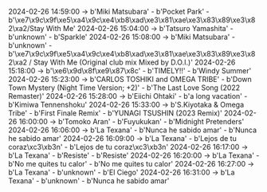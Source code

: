 2024-02-26 14:59:00 -> b'Miki Matsubara' - b'Pocket Park' - b'\xe7\x9c\x9f\xe5\xa4\x9c\xe4\xb8\xad\xe3\x81\xae\xe3\x83\x89\xe3\x82\xa2/Stay With Me'
2024-02-26 15:04:00 -> b'Tatsuro Yamashita' - b'unknown' - b'Sparkle'
2024-02-26 15:08:00 -> b'Miki Matsubara' - b'unknown' - b'\xe7\x9c\x9f\xe5\xa4\x9c\xe4\xb8\xad\xe3\x81\xae\xe3\x83\x89\xe3\x82\xa2 / Stay With Me (Original club mix Mixed by D.O.I.)'
2024-02-26 15:18:00 -> b'\xe6\x9d\x8f\xe9\x87\x8c' - b'TIMELY!!' - b'Windy Summer'
2024-02-26 15:23:00 -> b'CARLOS TOSHIKI and OMEGA TRIBE' - b'Down Town Mystery (Night Time Version; +2)' - b'The Last Love Song (2022 Remaster)'
2024-02-26 15:28:00 -> b'Eiichi Ohtaki' - b'a long vacation' - b'Kimiwa Tennenshoku'
2024-02-26 15:33:00 -> b'S.Kiyotaka & Omega Tribe' - b'First Finale Remix' - b'YUNAGI TSUSHIN (2023 Remix)'
2024-02-26 16:00:00 -> b'Tomoko Aran' - b'Fuyukukan' - b'Midnight Pretenders'
2024-02-26 16:06:00 -> b'La Texana' - b'Nunca he sabido amar' - b'Nunca he sabido amar'
2024-02-26 16:09:00 -> b'La Texana' - b'Lejos de tu coraz\xc3\xb3n' - b'Lejos de tu coraz\xc3\xb3n'
2024-02-26 16:17:00 -> b'La Texana' - b'Resiste' - b'Resiste'
2024-02-26 16:20:00 -> b'La Texana' - b'No me quites tu calor' - b'No me quites tu calor'
2024-02-26 16:27:00 -> b'La Texana' - b'unknown' - b'El Ciego'
2024-02-26 16:31:00 -> b'La Texana' - b'unknown' - b'Nunca he sabido amar'
